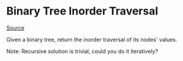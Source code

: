 # Binary Tree Inorder Traversal

[Source](https://leetcode.com/problems/binary-tree-inorder-traversal/description/)

Given a binary tree, return the inorder traversal of its nodes' values.

Note: Recursive solution is trivial, could you do it iteratively?